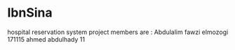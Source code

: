 # IbnSina
hospital reservation system
project members are :
Abdulalim fawzi elmozogi 171115
ahmed
abdulhady 11
